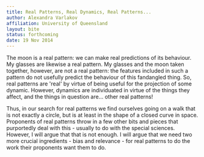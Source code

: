 ```yaml
---
title: Real Patterns, Real Dynamics, Real Patterns...
author: Alexandra Varlakov
affiliation: University of Queensland
layout: bite
status: forthcoming
date: 19 Nov 2014
---
```


The moon is a real pattern: we can make real predictions of its behaviour. My glasses are likewise a real pattern. My glasses and the moon taken together, however, are not a real pattern: the features included in such a pattern do not usefully predict the behaviour of this fandangled thing. So, real patterns are 'real' by virtue of being useful for the projection of some dynamic. However, dynamics are individuated in virtue of the things they affect, and the things in question are... other real patterns!   

Thus, in our search for real patterns we find ourselves going on a walk that is not exactly a circle, but is at least in the shape of a closed curve in space. Proponents of real patterns throw in a few other bits and pieces that purportedly deal with this - usually to do with the special sciences. However, I will argue that that is not enough. I will argue that we need two more crucial ingredients - bias and relevance - for real patterns to do the work their proponents want them to do. 
